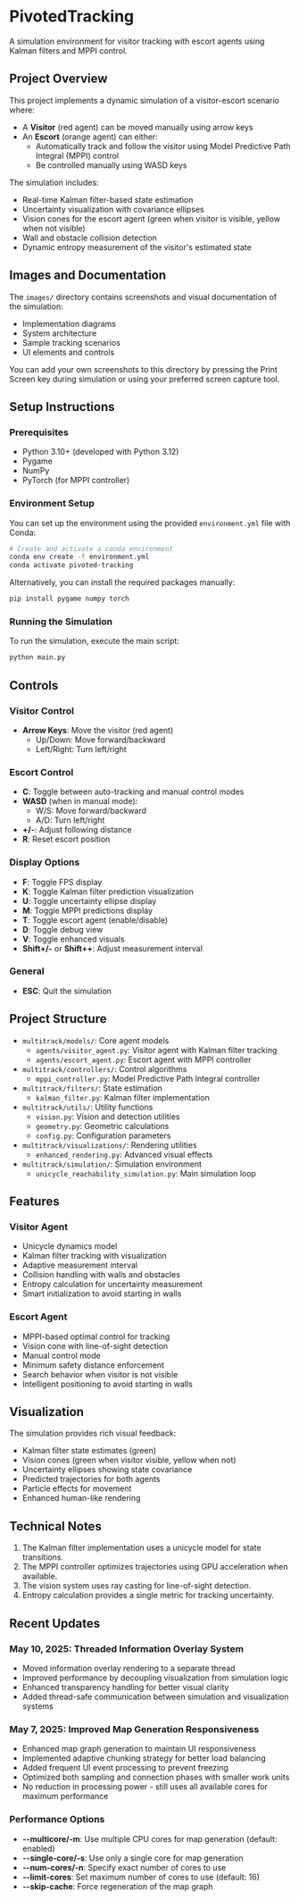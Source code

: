 # PivotedTracking

A simulation environment for visitor tracking with escort agents using Kalman filters and MPPI control.

## Project Overview

This project implements a dynamic simulation of a visitor-escort scenario where:

- A **Visitor** (red agent) can be moved manually using arrow keys
- An **Escort** (orange agent) can either:
  - Automatically track and follow the visitor using Model Predictive Path Integral (MPPI) control
  - Be controlled manually using WASD keys

The simulation includes:
- Real-time Kalman filter-based state estimation
- Uncertainty visualization with covariance ellipses
- Vision cones for the escort agent (green when visitor is visible, yellow when not visible)
- Wall and obstacle collision detection
- Dynamic entropy measurement of the visitor's estimated state

## Images and Documentation

The `images/` directory contains screenshots and visual documentation of the simulation:
- Implementation diagrams
- System architecture
- Sample tracking scenarios
- UI elements and controls

You can add your own screenshots to this directory by pressing the Print Screen key during simulation or using your preferred screen capture tool.

## Setup Instructions

### Prerequisites

- Python 3.10+ (developed with Python 3.12)
- Pygame
- NumPy
- PyTorch (for MPPI controller)

### Environment Setup

You can set up the environment using the provided `environment.yml` file with Conda:

```bash
# Create and activate a conda environment
conda env create -f environment.yml
conda activate pivoted-tracking
```

Alternatively, you can install the required packages manually:

```bash
pip install pygame numpy torch
```

### Running the Simulation

To run the simulation, execute the main script:

```bash
python main.py
```

## Controls

### Visitor Control
- **Arrow Keys**: Move the visitor (red agent)
  - Up/Down: Move forward/backward
  - Left/Right: Turn left/right

### Escort Control
- **C**: Toggle between auto-tracking and manual control modes
- **WASD** (when in manual mode):
  - W/S: Move forward/backward
  - A/D: Turn left/right
- **+/-**: Adjust following distance
- **R**: Reset escort position

### Display Options
- **F**: Toggle FPS display
- **K**: Toggle Kalman filter prediction visualization
- **U**: Toggle uncertainty ellipse display
- **M**: Toggle MPPI predictions display
- **T**: Toggle escort agent (enable/disable)
- **D**: Toggle debug view
- **V**: Toggle enhanced visuals
- **Shift+/-** or **Shift++**: Adjust measurement interval

### General
- **ESC**: Quit the simulation

## Project Structure

- `multitrack/models/`: Core agent models
  - `agents/visitor_agent.py`: Visitor agent with Kalman filter tracking
  - `agents/escort_agent.py`: Escort agent with MPPI controller
- `multitrack/controllers/`: Control algorithms
  - `mppi_controller.py`: Model Predictive Path Integral controller
- `multitrack/filters/`: State estimation
  - `kalman_filter.py`: Kalman filter implementation
- `multitrack/utils/`: Utility functions
  - `vision.py`: Vision and detection utilities
  - `geometry.py`: Geometric calculations
  - `config.py`: Configuration parameters
- `multitrack/visualizations/`: Rendering utilities
  - `enhanced_rendering.py`: Advanced visual effects
- `multitrack/simulation/`: Simulation environment
  - `unicycle_reachability_simulation.py`: Main simulation loop

## Features

### Visitor Agent
- Unicycle dynamics model
- Kalman filter tracking with visualization
- Adaptive measurement interval
- Collision handling with walls and obstacles
- Entropy calculation for uncertainty measurement
- Smart initialization to avoid starting in walls

### Escort Agent
- MPPI-based optimal control for tracking
- Vision cone with line-of-sight detection
- Manual control mode
- Minimum safety distance enforcement
- Search behavior when visitor is not visible
- Intelligent positioning to avoid starting in walls

## Visualization

The simulation provides rich visual feedback:
- Kalman filter state estimates (green)
- Vision cones (green when visitor visible, yellow when not)
- Uncertainty ellipses showing state covariance
- Predicted trajectories for both agents
- Particle effects for movement
- Enhanced human-like rendering

## Technical Notes

1. The Kalman filter implementation uses a unicycle model for state transitions.
2. The MPPI controller optimizes trajectories using GPU acceleration when available.
3. The vision system uses ray casting for line-of-sight detection.
4. Entropy calculation provides a single metric for tracking uncertainty.

## Recent Updates

### May 10, 2025: Threaded Information Overlay System
- Moved information overlay rendering to a separate thread
- Improved performance by decoupling visualization from simulation logic
- Enhanced transparency handling for better visual clarity
- Added thread-safe communication between simulation and visualization systems

### May 7, 2025: Improved Map Generation Responsiveness
- Enhanced map graph generation to maintain UI responsiveness
- Implemented adaptive chunking strategy for better load balancing
- Added frequent UI event processing to prevent freezing
- Optimized both sampling and connection phases with smaller work units
- No reduction in processing power - still uses all available cores for maximum performance

### Performance Options
- **--multicore/-m**: Use multiple CPU cores for map generation (default: enabled)
- **--single-core/-s**: Use only a single core for map generation
- **--num-cores/-n**: Specify exact number of cores to use
- **--limit-cores**: Set maximum number of cores to use (default: 16)
- **--skip-cache**: Force regeneration of the map graph